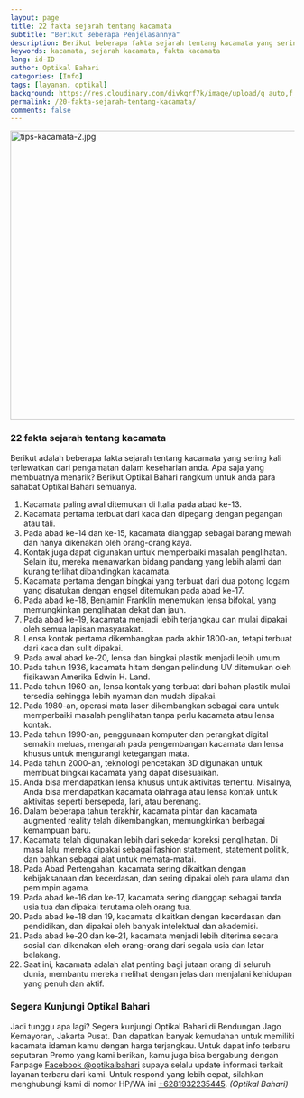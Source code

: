```yaml
---
layout: page
title: 22 fakta sejarah tentang kacamata
subtitle: "Berikut Beberapa Penjelasannya"
description: Berikut beberapa fakta sejarah tentang kacamata yang sering kali terlewatkan dari pengamatan keseharian anda. Apa saja yang membuatnya menarik? Berikut kami rangkum untuk anda.
keywords: kacamata, sejarah kacamata, fakta kacamata
lang: id-ID
author: Optikal Bahari
categories: [Info]
tags: [layanan, optikal]
background: https://res.cloudinary.com/divkqrf7k/image/upload/q_auto,f_avif,w_1200/posts/019
permalink: /20-fakta-sejarah-tentang-kacamata/
comments: false
---
```


<div class="card shadow p-3 mb-5 bg-white rounded">
  <picture>
  <!-- AVIF format -->
  <source
    srcset="
    https://res.cloudinary.com/divkqrf7k/image/upload/q_auto,f_avif,w_480/posts/periksa-mata/periksa-mata-gratis-optikal-bahari-9 480w,https://res.cloudinary.com/divkqrf7k/image/upload/q_auto,f_avif,w_768/posts/periksa-mata/periksa-mata-gratis-optikal-bahari-9 768w,https://res.cloudinary.com/divkqrf7k/image/upload/q_auto,f_avif,w_1200/posts/periksa-mata/periksa-mata-gratis-optikal-bahari-9 1200w
    "
    type="image/avif"
    sizes="(max-width: 768px) 100vw, 768px" />

  <!-- WEBP format -->
  <source
    srcset="
    https://res.cloudinary.com/divkqrf7k/image/upload/q_auto,f_webp,w_480/posts/periksa-mata/periksa-mata-gratis-optikal-bahari-9 480w,https://res.cloudinary.com/divkqrf7k/image/upload/q_auto,f_webp,w_768/posts/periksa-mata/periksa-mata-gratis-optikal-bahari-9 768w,https://res.cloudinary.com/divkqrf7k/image/upload/q_auto,f_webp,w_1200/posts/periksa-mata/periksa-mata-gratis-optikal-bahari-9 1200w
    "
    type="image/webp"
    sizes="(max-width: 768px) 100vw, 768px" />

  <!-- JPEG fallback -->
  <source
    srcset="
    https://res.cloudinary.com/divkqrf7k/image/upload/q_auto,f_jpg,w_480/posts/periksa-mata/periksa-mata-gratis-optikal-bahari-9 480w,https://res.cloudinary.com/divkqrf7k/image/upload/q_auto,f_jpg,w_768/posts/periksa-mata/periksa-mata-gratis-optikal-bahari-9 768w,https://res.cloudinary.com/divkqrf7k/image/upload/q_auto,f_jpg,w_1200/posts/periksa-mata/periksa-mata-gratis-optikal-bahari-9 1200w
    "
    type="image/jpeg"
    sizes="(max-width: 768px) 100vw, 768px" />

  <!-- Final fallback with alt and lazy loading -->

<img
    src="https://res.cloudinary.com/divkqrf7k/image/upload/q_auto,f_jpg,w_768/posts/periksa-mata/periksa-mata-gratis-optikal-bahari-9"
    alt="tips-kacamata-2.jpg"
    loading="lazy"
    decoding="async"
    width="768"
    height="512"
    class="card-img-top"
    /> </picture>

  <div class="card-body">
    <h3 class="card-title">
      22 fakta sejarah tentang kacamata
    </h3>
    <p class="card-text text-left">
      Berikut adalah beberapa fakta sejarah tentang kacamata yang sering kali terlewatkan dari pengamatan dalam keseharian anda. Apa saja yang membuatnya menarik? Berikut Optikal Bahari rangkum untuk anda para sahabat Optikal Bahari semuanya.
    </p>
    <ol>
      <li>
        Kacamata paling awal ditemukan di Italia pada abad ke-13.
      </li>
      <li>
        Kacamata pertama terbuat dari kaca dan dipegang dengan pegangan atau tali.
      </li>
      <li>
        Pada abad ke-14 dan ke-15, kacamata dianggap sebagai barang mewah dan hanya dikenakan oleh orang-orang kaya.
      </li>
      <li>
        Kontak juga dapat digunakan untuk memperbaiki masalah penglihatan. Selain itu, mereka menawarkan bidang pandang yang lebih alami dan kurang terlihat dibandingkan kacamata.
      </li>
      <li>
        Kacamata pertama dengan bingkai yang terbuat dari dua potong logam yang disatukan dengan engsel ditemukan pada abad ke-17.
      </li>
      <li>
        Pada abad ke-18, Benjamin Franklin menemukan lensa bifokal, yang memungkinkan penglihatan dekat dan jauh.
      </li>
      <li>
        Pada abad ke-19, kacamata menjadi lebih terjangkau dan mulai dipakai oleh semua lapisan masyarakat.
      </li>
      <li>
        Lensa kontak pertama dikembangkan pada akhir 1800-an, tetapi terbuat dari kaca dan sulit dipakai.
      </li>
      <li>
        Pada awal abad ke-20, lensa dan bingkai plastik menjadi lebih umum.
      </li>
      <li>
        Pada tahun 1936, kacamata hitam dengan pelindung UV ditemukan oleh fisikawan Amerika Edwin H. Land.
      </li>
      <li>
        Pada tahun 1960-an, lensa kontak yang terbuat dari bahan plastik mulai tersedia sehingga lebih nyaman dan mudah dipakai.
      </li>
      <li>
        Pada 1980-an, operasi mata laser dikembangkan sebagai cara untuk memperbaiki masalah penglihatan tanpa perlu kacamata atau lensa kontak.
      </li>
      <li>
        Pada tahun 1990-an, penggunaan komputer dan perangkat digital semakin meluas, mengarah pada pengembangan kacamata dan lensa khusus untuk mengurangi ketegangan mata.
      </li>
      <li>
        Pada tahun 2000-an, teknologi pencetakan 3D digunakan untuk membuat bingkai kacamata yang dapat disesuaikan.
      </li>
      <li>
        Anda bisa mendapatkan lensa khusus untuk aktivitas tertentu. Misalnya, Anda bisa mendapatkan kacamata olahraga atau lensa kontak untuk aktivitas seperti bersepeda, lari, atau berenang.
      </li>
      <li>
        Dalam beberapa tahun terakhir, kacamata pintar dan kacamata augmented reality telah dikembangkan, memungkinkan berbagai kemampuan baru.
      </li>
      <li>
        Kacamata telah digunakan lebih dari sekedar koreksi penglihatan. Di masa lalu, mereka dipakai sebagai fashion statement, statement politik, dan bahkan sebagai alat untuk memata-matai.
      </li>
      <li>
        Pada Abad Pertengahan, kacamata sering dikaitkan dengan kebijaksanaan dan kecerdasan, dan sering dipakai oleh para ulama dan pemimpin agama.
      </li>
      <li>
        Pada abad ke-16 dan ke-17, kacamata sering dianggap sebagai tanda usia tua dan dipakai terutama oleh orang tua.
      </li>
      <li>
        Pada abad ke-18 dan 19, kacamata dikaitkan dengan kecerdasan dan pendidikan, dan dipakai oleh banyak intelektual dan akademisi.
      </li>
      <li>
        Pada abad ke-20 dan ke-21, kacamata menjadi lebih diterima secara sosial dan dikenakan oleh orang-orang dari segala usia dan latar belakang.
      </li>
      <li>
        Saat ini, kacamata adalah alat penting bagi jutaan orang di seluruh dunia, membantu mereka melihat dengan jelas dan menjalani kehidupan yang penuh dan aktif.
      </li>
    </ol>
    <h3 class="card-title">
      Segera Kunjungi Optikal Bahari
    </h3>
    <p class="card-text text-left">
      Jadi tunggu apa lagi? Segera kunjungi Optikal Bahari di Bendungan Jago Kemayoran, Jakarta Pusat. Dan dapatkan banyak kemudahan untuk memiliki kacamata idaman kamu dengan harga terjangkau. Untuk dapat info terbaru seputaran Promo yang kami berikan, kamu juga bisa bergabung dengan Fanpage
      <a
        href="https://www.facebook.com/optikalbahari"
        id="FBClick"
        title="Facebook Page Optikal Bahari"
        class="FacebookPage">Facebook @optikalbahari</a>
      supaya selalu update informasi terkait layanan terbaru dari kami. Untuk respond yang lebih cepat, silahkan menghubungi kami di nomor HP/WA ini
      <a
        href="https://api.whatsapp.com/send?phone=6281932235445&text=Hallo%2C+saya+butuh+informasi+lebih+lanjut+mengenai+Optikal+Bahari"
        id="WhatsAppClick"
        class="WhatsAppCall"
        title="Call WhatsApp">+6281932235445</a>.
      <em>(Optikal Bahari)</em>
    </p>
  </div>
</div>
